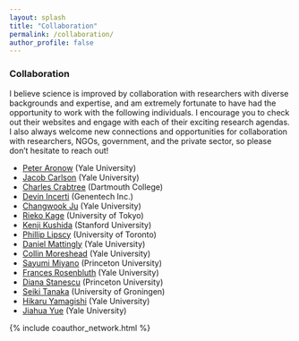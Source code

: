 ```yaml
---
layout: splash
title: "Collaboration"
permalink: /collaboration/
author_profile: false
---
```


### Collaboration

I believe science is improved by collaboration with researchers with diverse backgrounds and expertise, and am extremely fortunate to have had the opportunity to work with the following individuals. I encourage you to check out their websites and engage with each of their exciting research agendas. I also always welcome new connections and opportunities for collaboration with researchers, NGOs, government, and the private sector, so please don’t hesitate to reach out!

- [Peter Aronow](https://peteraronow.github.io) (Yale University) 
- [Jacob Carlson](https://jscarlson.github.io/) (Yale University)  
- [Charles Crabtree](http://charlescrabtree.com/) (Dartmouth College)  
- [Devin Incerti](https://devinincerti.com/) (Genentech Inc.)  
- [Changwook Ju](https://politicalscience.yale.edu/people/changwook-ju) (Yale University)  
- [Rieko Kage](https://www.u-tokyo.ac.jp/focus/en/people/people003656.html) (University of Tokyo)  
- [Kenji Kushida](https://www.kenjikushida.org/) (Stanford University)  
- [Phillip Lipscy](http://www.lipscy.org/) (University of Toronto)  
- [Daniel Mattingly](http://daniel-mattingly.com/) (Yale University)  
- [Collin Moreshead](https://politicalscience.yale.edu/people/colin-moreshead) (Yale University)  
- [Sayumi Miyano](https://politics.princeton.edu/people/sayumi-miyano) (Princeton University)  
- [Frances Rosenbluth](https://campuspress.yale.edu/francesrosenbluth/) (Yale University)  
- [Diana Stanescu](https://scholar.princeton.edu/dmstanescu/home) (Princeton University)  
- [Seiki Tanaka](https://www.seikitanaka.com/) (University of Groningen)  
- [Hikaru Yamagishi](https://politicalscience.yale.edu/people/hikaru-yamagishi) (Yale University)  
- [Jiahua Yue](https://yjh1222.github.io/) (Yale University)  


{% include coauthor_network.html %}



